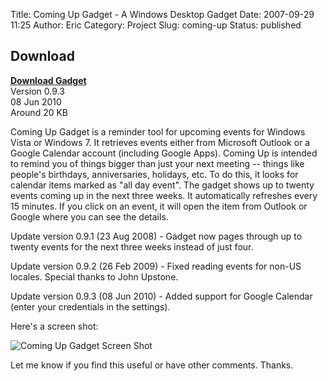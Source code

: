 Title: Coming Up Gadget - A Windows Desktop Gadget
Date: 2007-09-29 11:25
Author: Eric
Category: Project
Slug: coming-up
Status: published

Download
--------

**[Download Gadget]({static}/downloads/ComingUp.gadget)**  
Version 0.9.3  
08 Jun 2010  
Around 20 KB

Coming Up Gadget is a reminder tool for upcoming events for Windows
Vista or Windows 7. It retrieves events either from Microsoft Outlook or
a Google Calendar account (including Google Apps). Coming Up is intended
to remind you of things bigger than just your next meeting --
things like people's birthdays, anniversaries, holidays, etc. To do
this, it looks for calendar items marked as "all day event". The gadget
shows up to twenty events coming up in the next three weeks. It
automatically refreshes every 15 minutes. If you click on an event, it
will open the item from Outlook or Google where you can see the details.

Update version 0.9.1 (23 Aug 2008) - Gadget now pages through up to
twenty events for the next three weeks instead of just four.

Update version 0.9.2 (26 Feb 2009) - Fixed reading events for non-US
locales. Special thanks to John Upstone.

Update version 0.9.3 (08 Jun 2010) - Added support for Google Calendar
(enter your credentials in the settings).

Here's a screen shot:

![Coming Up Gadget Screen
Shot]({static}/images/coming-up-screenshot.jpg)

Let me know if you find this useful or have other comments. Thanks.
